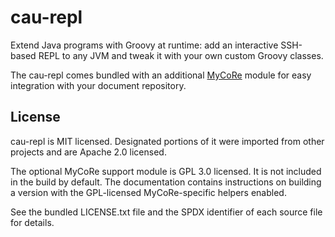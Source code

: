 # cau-repl

Extend Java programs with Groovy at runtime: add an interactive SSH-based REPL to any JVM and tweak it with your own custom Groovy
classes.

The cau-repl comes bundled with an additional [MyCoRe](https://mycore.de) module for easy integration with your document repository.


## License

cau-repl is MIT licensed. Designated portions of it were imported from other projects and are Apache 2.0 licensed.

The optional MyCoRe support module is GPL 3.0 licensed. It is not included in the build by default. The documentation contains
instructions on building a version with the GPL-licensed MyCoRe-specific helpers enabled.

See the bundled LICENSE.txt file and the SPDX identifier of each source file for details.